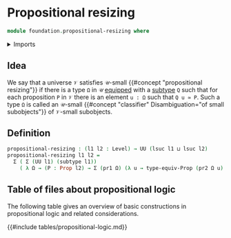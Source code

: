 # Propositional resizing

```agda
module foundation.propositional-resizing where
```

<details><summary>Imports</summary>

```agda
open import foundation.dependent-pair-types
open import foundation.universe-levels

open import foundation-core.propositions
open import foundation-core.subtypes
```

</details>

## Idea

We say that a universe `𝒱` satisfies `𝒰`-small
{{#concept "propositional resizing"}} if there is a type `Ω` in `𝒰`
[equipped](foundation.structure.md) with a
[subtype](foundation-core.subtypes.md) `Q` such that for each proposition `P` in
`𝒱` there is an element `u : Ω` such that `Q u ≃ P`. Such a type `Ω` is called
an `𝒰`-small {{#concept "classifier" Disambiguation="of small subobjects"}} of
`𝒱`-small subobjects.

## Definition

```agda
propositional-resizing : (l1 l2 : Level) → UU (lsuc l1 ⊔ lsuc l2)
propositional-resizing l1 l2 =
  Σ ( Σ (UU l1) (subtype l1))
    ( λ Ω → (P : Prop l2) → Σ (pr1 Ω) (λ u → type-equiv-Prop (pr2 Ω u) P))
```

## Table of files about propositional logic

The following table gives an overview of basic constructions in propositional
logic and related considerations.

{{#include tables/propositional-logic.md}}

